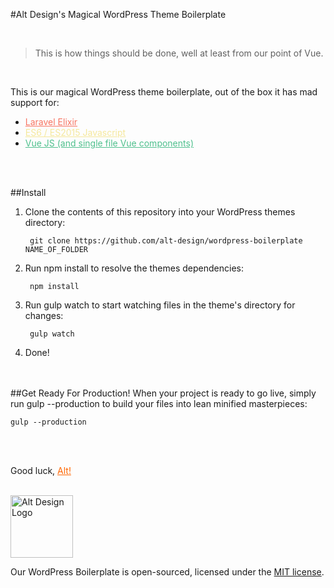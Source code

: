 #Alt Design's Magical WordPress Theme Boilerplate

<br>

> This is how things should be done, well at least from our point of Vue.

<br>

This is our magical WordPress theme boilerplate, out of the box it has mad support for:
- <a style="color:#F77462" href="https://laravel.com/docs/elixir" target="_blank">Laravel Elixir</a>     
- <a style="color:#F5E89C" href="http://es6-features.org/" target="_blank">ES6 / ES2015 Javascript</a>
- <a style="color:#4FC08D" href="http://vuejs.org" target="_blank">Vue JS (and single file Vue components)</a>

<br><br>

##Install
1. Clone the contents of this repository into your WordPress themes directory:
    
        git clone https://github.com/alt-design/wordpress-boilerplate NAME_OF_FOLDER
        
2. Run npm install to resolve the themes dependencies:

        npm install
    
3. Run gulp watch to start watching files in the theme's directory for changes:

        gulp watch
         
4. Done!


<br><br>
##Get Ready For Production!
When your project is ready to go live, simply run gulp --production to build your files into lean minified masterpieces:
    
    gulp --production
    
<br><br>

Good luck, <a href="http://alt-design.net" tagret="_blank" style="color:#f60">Alt!</a>

<br>

<a href="http://alt-design.net" target="_blank">
    <img src="https://alt-design.net/wp-content/themes/alt-design-updated/images/altdesign.svg" height="100" alt="Alt Design Logo" title="Alt Design"/>
</a>

<br>

Our WordPress Boilerplate is open-sourced, licensed under the <a href="https://opensource.org/licenses/MIT" target="_blank">MIT license</a>.
